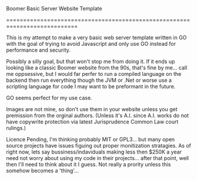 Boomer Basic Server Website Template

===========================================================================

This is my attempt to make a very basic web server template written in GO with the goal of trying to avoid Javascript and only use GO instead for performance and security.

Possibly a silly goal, but that won't stop me from doing it. If it ends up looking like a classic Boomer website from the 90s, that's fine by me... call me oppsessive, 
but I would far perfer to run a compiled language on the backend then run everything though the JVM or .Net or worse use a scripting language for code I may want to be 
preformant in the future.

GO seems perfect for my use case.

Images are not mine, so don't use them in your website unless you get premission from the orginal authors. 
(Unless it's A.I. since A.I. works do not have copywrite protection via latest Jurisprudence Common Law court rulings.)

Licence Pending, I'm thinking probably MIT or GPL3... but many open source projects have issues figuing out proper monitization stratagies.
As of right now, lets say bussiness/indaviduals making less then $250K a year need not worry about using my code in their projects... after that point,
well then I'll need to think about it I guess. Not really a prority unless this somehow becomes a 'thing'...
